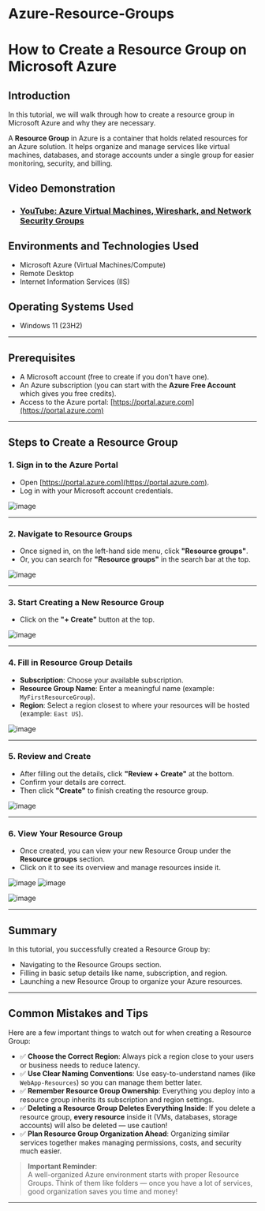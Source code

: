 # Azure-Resource-Groups
# How to Create a Resource Group on Microsoft Azure

## Introduction
In this tutorial, we will walk through how to create a resource group in Microsoft Azure and why they are necessary.

A **Resource Group** in Azure is a container that holds related resources for an Azure solution. It helps organize and manage services like virtual machines, databases, and storage accounts under a single group for easier monitoring, security, and billing.

<h2>Video Demonstration</h2>

- ### [YouTube: Azure Virtual Machines, Wireshark, and Network Security Groups](https://www.youtube.com)

<h2>Environments and Technologies Used</h2>

- Microsoft Azure (Virtual Machines/Compute)
- Remote Desktop
- Internet Information Services (IIS)


<h2>Operating Systems Used </h2>

- Windows 11 (23H2)

---

## Prerequisites
- A Microsoft account (free to create if you don't have one).
- An Azure subscription (you can start with the **Azure Free Account** which gives you free credits).
- Access to the Azure portal: [https://portal.azure.com](https://portal.azure.com)

---

## Steps to Create a Resource Group

### 1. Sign in to the Azure Portal
- Open [https://portal.azure.com](https://portal.azure.com).
- Log in with your Microsoft account credentials.

![image](https://github.com/user-attachments/assets/0b21c930-8c2b-4871-a042-9276922eca69)


---

### 2. Navigate to Resource Groups
- Once signed in, on the left-hand side menu, click **"Resource groups"**.
- Or, you can search for **"Resource groups"** in the search bar at the top.

![image](https://github.com/user-attachments/assets/bd23ee8e-a0ea-436c-8f6b-2346f32471ea)


---

### 3. Start Creating a New Resource Group
- Click on the **"+ Create"** button at the top.

![image](https://github.com/user-attachments/assets/f78ea5f5-6ae2-4ee7-8889-0a1a1aa4158e)


---

### 4. Fill in Resource Group Details
- **Subscription**: Choose your available subscription.
- **Resource Group Name**: Enter a meaningful name (example: `MyFirstResourceGroup`).
- **Region**: Select a region closest to where your resources will be hosted (example: `East US`).

![image](https://github.com/user-attachments/assets/ea8cdf73-4096-40ae-974c-b79bad917672)


---

### 5. Review and Create
- After filling out the details, click **"Review + Create"** at the bottom.
- Confirm your details are correct.
- Then click **"Create"** to finish creating the resource group.

![image](https://github.com/user-attachments/assets/17200595-c657-403f-a28c-a760a5f27fca)


---

### 6. View Your Resource Group
- Once created, you can view your new Resource Group under the **Resource groups** section.
- Click on it to see its overview and manage resources inside it.

![image](https://github.com/user-attachments/assets/aa965b49-99cb-44b9-9386-babbafdcd680)
![image](https://github.com/user-attachments/assets/04736155-f176-4863-a452-dbdcef131a7a)

![image](https://github.com/user-attachments/assets/48cec289-0bc3-4a26-9e63-13dc30a7fed1)


---

## Summary
In this tutorial, you successfully created a Resource Group by:
- Navigating to the Resource Groups section.
- Filling in basic setup details like name, subscription, and region.
- Launching a new Resource Group to organize your Azure resources.

---

## Common Mistakes and Tips

Here are a few important things to watch out for when creating a Resource Group:

- ✅ **Choose the Correct Region**: Always pick a region close to your users or business needs to reduce latency.
- ✅ **Use Clear Naming Conventions**: Use easy-to-understand names (like `WebApp-Resources`) so you can manage them better later.
- ✅ **Remember Resource Group Ownership**: Everything you deploy into a resource group inherits its subscription and region settings.
- ✅ **Deleting a Resource Group Deletes Everything Inside**: If you delete a resource group, **every resource** inside it (VMs, databases, storage accounts) will also be deleted — use caution!
- ✅ **Plan Resource Group Organization Ahead**: Organizing similar services together makes managing permissions, costs, and security much easier.

> **Important Reminder**:  
> A well-organized Azure environment starts with proper Resource Groups. Think of them like folders — once you have a lot of services, good organization saves you time and money!

---
